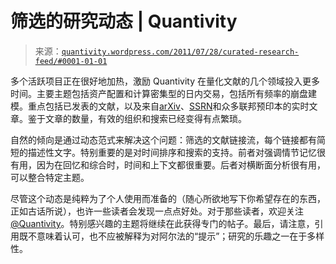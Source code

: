 <!--yml

category: 未分类

date: 2024-05-18 13:49:13

-->

# 筛选的研究动态 | Quantivity

> 来源：[`quantivity.wordpress.com/2011/07/28/curated-research-feed/#0001-01-01`](https://quantivity.wordpress.com/2011/07/28/curated-research-feed/#0001-01-01)

多个活跃项目正在很好地加热，激励 Quantivity 在量化文献的几个领域投入更多时间。主要主题包括资产配置和计算密集型的日内交易，包括所有频率的崩盘建模。重点包括已发表的文献，以及来自[arXiv](http://arxiv.org/)、[SSRN](http://www.ssrn.com/)和众多联邦预印本的实时文章。鉴于文章的数量，有效的组织和搜索已经变得有点繁琐。

自然的倾向是通过动态范式来解决这个问题：筛选的文献链接流，每个链接都有简短的描述性文字。特别重要的是对时间排序和搜索的支持。前者对强调情节记忆很有用，因为在回忆和综合时，时间和上下文都很重要。后者对横断面分析很有用，可以整合特定主题。

尽管这个动态是纯粹为了个人使用而准备的（随心所欲地写下你希望存在的东西，正如古话所说），也许一些读者会发现一点点好处。对于那些读者，欢迎关注[@Quantivity](http://twitter.com/quantivity)。特别感兴趣的主题将继续在此获得专门的帖子。最后，请注意，引用既不意味着认可，也不应被解释为对阿尔法的“提示”；研究的乐趣之一在于多样性。
